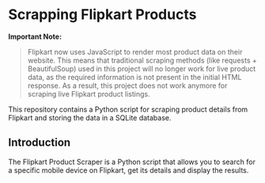# Scrapping Flipkart Products

**Important Note:**

> Flipkart now uses JavaScript to render most product data on their website. This means that traditional scraping methods (like requests + BeautifulSoup) used in this project will no longer work for live product data, as the required information is not present in the initial HTML response. As a result, this project does not work anymore for scraping live Flipkart product listings.

This repository contains a Python script for scraping product details from Flipkart and storing the data in a SQLite database.

## Introduction

The Flipkart Product Scraper is a Python script that allows you to search for a specific mobile device on Flipkart, get its details and display the results.
